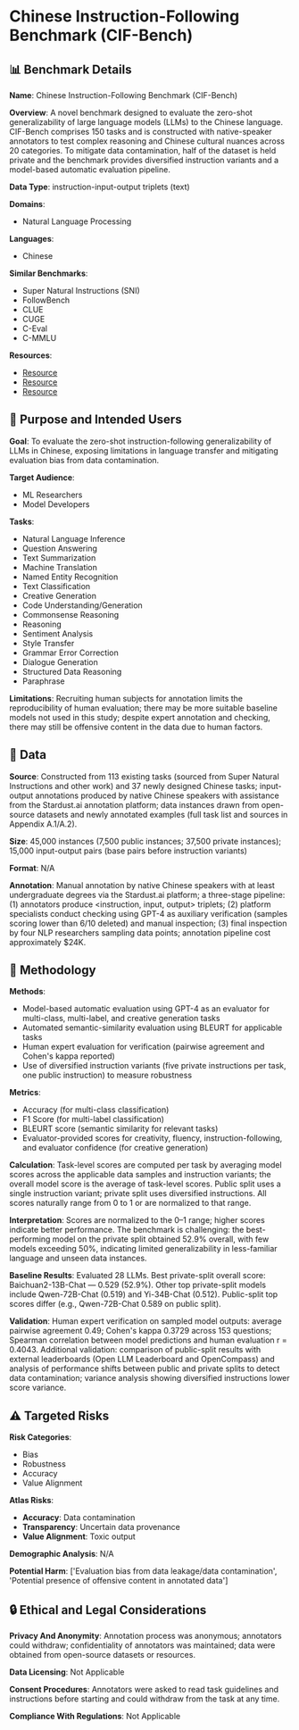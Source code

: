 # Chinese Instruction-Following Benchmark (CIF-Bench)

## 📊 Benchmark Details

**Name**: Chinese Instruction-Following Benchmark (CIF-Bench)

**Overview**: A novel benchmark designed to evaluate the zero-shot generalizability of large language models (LLMs) to the Chinese language. CIF-Bench comprises 150 tasks and is constructed with native-speaker annotators to test complex reasoning and Chinese cultural nuances across 20 categories. To mitigate data contamination, half of the dataset is held private and the benchmark provides diversified instruction variants and a model-based automatic evaluation pipeline.

**Data Type**: instruction-input-output triplets (text)

**Domains**:
- Natural Language Processing

**Languages**:
- Chinese

**Similar Benchmarks**:
- Super Natural Instructions (SNI)
- FollowBench
- CLUE
- CUGE
- C-Eval
- C-MMLU

**Resources**:
- [Resource](https://yizhilll.github.io/CIF-Bench/)
- [Resource](https://openai.com/gpt-4)
- [Resource](https://stardust.ai)

## 🎯 Purpose and Intended Users

**Goal**: To evaluate the zero-shot instruction-following generalizability of LLMs in Chinese, exposing limitations in language transfer and mitigating evaluation bias from data contamination.

**Target Audience**:
- ML Researchers
- Model Developers

**Tasks**:
- Natural Language Inference
- Question Answering
- Text Summarization
- Machine Translation
- Named Entity Recognition
- Text Classification
- Creative Generation
- Code Understanding/Generation
- Commonsense Reasoning
- Reasoning
- Sentiment Analysis
- Style Transfer
- Grammar Error Correction
- Dialogue Generation
- Structured Data Reasoning
- Paraphrase

**Limitations**: Recruiting human subjects for annotation limits the reproducibility of human evaluation; there may be more suitable baseline models not used in this study; despite expert annotation and checking, there may still be offensive content in the data due to human factors.

## 💾 Data

**Source**: Constructed from 113 existing tasks (sourced from Super Natural Instructions and other work) and 37 newly designed Chinese tasks; input-output annotations produced by native Chinese speakers with assistance from the Stardust.ai annotation platform; data instances drawn from open-source datasets and newly annotated examples (full task list and sources in Appendix A.1/A.2).

**Size**: 45,000 instances (7,500 public instances; 37,500 private instances); 15,000 input-output pairs (base pairs before instruction variants)

**Format**: N/A

**Annotation**: Manual annotation by native Chinese speakers with at least undergraduate degrees via the Stardust.ai platform; a three-stage pipeline: (1) annotators produce <instruction, input, output> triplets; (2) platform specialists conduct checking using GPT-4 as auxiliary verification (samples scoring lower than 6/10 deleted) and manual inspection; (3) final inspection by four NLP researchers sampling data points; annotation pipeline cost approximately $24K.

## 🔬 Methodology

**Methods**:
- Model-based automatic evaluation using GPT-4 as an evaluator for multi-class, multi-label, and creative generation tasks
- Automated semantic-similarity evaluation using BLEURT for applicable tasks
- Human expert evaluation for verification (pairwise agreement and Cohen's kappa reported)
- Use of diversified instruction variants (five private instructions per task, one public instruction) to measure robustness

**Metrics**:
- Accuracy (for multi-class classification)
- F1 Score (for multi-label classification)
- BLEURT score (semantic similarity for relevant tasks)
- Evaluator-provided scores for creativity, fluency, instruction-following, and evaluator confidence (for creative generation)

**Calculation**: Task-level scores are computed per task by averaging model scores across the applicable data samples and instruction variants; the overall model score is the average of task-level scores. Public split uses a single instruction variant; private split uses diversified instructions. All scores naturally range from 0 to 1 or are normalized to that range.

**Interpretation**: Scores are normalized to the 0–1 range; higher scores indicate better performance. The benchmark is challenging: the best-performing model on the private split obtained 52.9% overall, with few models exceeding 50%, indicating limited generalizability in less-familiar language and unseen data instances.

**Baseline Results**: Evaluated 28 LLMs. Best private-split overall score: Baichuan2-13B-Chat — 0.529 (52.9%). Other top private-split models include Qwen-72B-Chat (0.519) and Yi-34B-Chat (0.512). Public-split top scores differ (e.g., Qwen-72B-Chat 0.589 on public split).

**Validation**: Human expert verification on sampled model outputs: average pairwise agreement 0.49; Cohen's kappa 0.3729 across 153 questions; Spearman correlation between model predictions and human evaluation r = 0.4043. Additional validation: comparison of public-split results with external leaderboards (Open LLM Leaderboard and OpenCompass) and analysis of performance shifts between public and private splits to detect data contamination; variance analysis showing diversified instructions lower score variance.

## ⚠️ Targeted Risks

**Risk Categories**:
- Bias
- Robustness
- Accuracy
- Value Alignment

**Atlas Risks**:
- **Accuracy**: Data contamination
- **Transparency**: Uncertain data provenance
- **Value Alignment**: Toxic output

**Demographic Analysis**: N/A

**Potential Harm**: ['Evaluation bias from data leakage/data contamination', 'Potential presence of offensive content in annotated data']

## 🔒 Ethical and Legal Considerations

**Privacy And Anonymity**: Annotation process was anonymous; annotators could withdraw; confidentiality of annotators was maintained; data were obtained from open-source datasets or resources.

**Data Licensing**: Not Applicable

**Consent Procedures**: Annotators were asked to read task guidelines and instructions before starting and could withdraw from the task at any time.

**Compliance With Regulations**: Not Applicable
